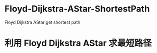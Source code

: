 # Floyd-Dijkstra-AStar-ShortestPath
Floyd Dijkstra AStar get shortest path

# 利用 Floyd Dijkstra AStar 求最短路径
